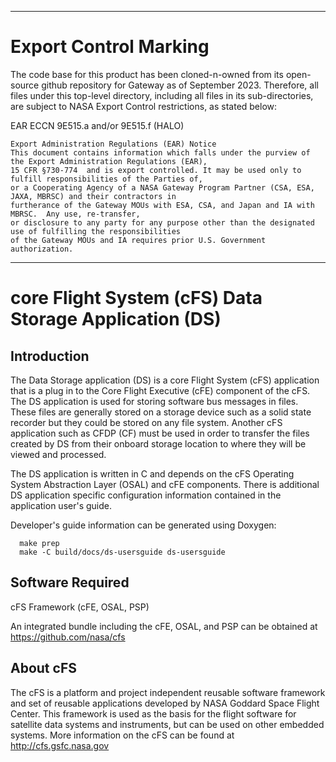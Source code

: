 *********************************************************************************************************
# Export Control Marking
 
The code base for this product has been cloned-n-owned from its open-source github repository for Gateway
as of September 2023.  Therefore, all files under this top-level directory, including all files in its
sub-directories, are subject to NASA Export Control restrictions, as stated below:
 
EAR ECCN 9E515.a and/or 9E515.f (HALO)
  
    Export Administration Regulations (EAR) Notice
    This document contains information which falls under the purview of the Export Administration Regulations (EAR),
    15 CFR §730-774  and is export controlled. It may be used only to fulfill responsibilities of the Parties of,
    or a Cooperating Agency of a NASA Gateway Program Partner (CSA, ESA, JAXA, MBRSC) and their contractors in
    furtherance of the Gateway MOUs with ESA, CSA, and Japan and IA with MBRSC.  Any use, re-transfer,
    or disclosure to any party for any purpose other than the designated use of fulfilling the responsibilities
    of the Gateway MOUs and IA requires prior U.S. Government authorization.
**********************************************************************************************************

# core Flight System (cFS) Data Storage Application (DS)

## Introduction

The Data Storage application (DS) is a core Flight System (cFS) application 
that is a plug in to the Core Flight Executive (cFE) component of the cFS.  
The DS application is used for storing software bus messages in files. These 
files are generally stored on a storage device such as a solid state recorder 
but they could be stored on any file system. Another cFS application such as 
CFDP (CF) must be used in order to transfer the files created by DS from 
their onboard storage location to where they will be viewed and processed.

The DS application is written in C and depends on the cFS Operating System
Abstraction Layer (OSAL) and cFE components.  There is additional DS application
specific configuration information contained in the application user's guide.

Developer's guide information can be generated using Doxygen:
```
  make prep
  make -C build/docs/ds-usersguide ds-usersguide
```

## Software Required

cFS Framework (cFE, OSAL, PSP)

An integrated bundle including the cFE, OSAL, and PSP can
be obtained at https://github.com/nasa/cfs

## About cFS

The cFS is a platform and project independent reusable software framework and
set of reusable applications developed by NASA Goddard Space Flight Center.
This framework is used as the basis for the flight software for satellite data
systems and instruments, but can be used on other embedded systems.  More
information on the cFS can be found at http://cfs.gsfc.nasa.gov
